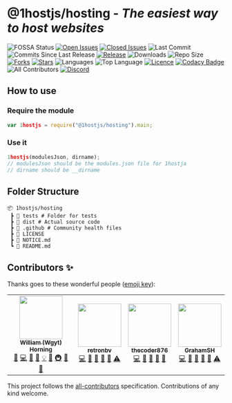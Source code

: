 # @1hostjs/hosting - _The easiest way to host websites_

![FOSSA Status](https://app.fossa.com/api/projects/git%2Bgithub.com%2Fwgytcraft%2Fwgytcraft-hosting.svg?type=shield) [![Open Issues](https://img.shields.io/github/issues/wgytcraft/hosting?color=green&logo=github&logoColor=white)](https://github.com/wgytcraft/hosting/issues) [![Closed Issues](https://img.shields.io/github/issues-closed/wgytcraft/hosting?color=red&logo=github&logoColor=white)](https://github.com/wgytcraft/hosting/issues?q=is%3Aissue+is%3Aclosed) ![Last Commit](https://img.shields.io/github/last-commit/wgytcraft/hosting?color=green&logo=github&logoColor=white) ![Commits Since Last Release](https://img.shields.io/github/commits-since/wgytcraft/hosting/latest?color=green&include_prereleases&label=commits%20since%20last%20release&logo=github&logoColor=white&sort=semver) [![Release](https://img.shields.io/github/v/release/wgytcraft/hosting?color=green&logo=github&logoColor=white)](https://github.com/wgytcraft/hosting/releases) ![Downloads](https://img.shields.io/github/downloads/wgytcraft/hosting/latest/total?color=green&logo=github&logoColor=white&sort=semver) ![Repo Size](https://img.shields.io/github/repo-size/wgytcraft/hosting?color=green&logo=github&logoColor=white) [![Forks](https://img.shields.io/github/forks/wgytcraft/hosting?color=green&logo=github-actions&logoColor=white)](https://github.com/wgytcraft/hosting/network/members) [![Stars](https://img.shields.io/github/stars/wgytcraft/hosting?color=green&logo=github&logoColor=white)](https://github.com/wgytcraft/hosting/stargazers) ![Languages](https://img.shields.io/github/languages/count/wgytcraft/hosting?color=green&logo=github&logoColor=white) ![Top Language](https://img.shields.io/github/languages/top/wgytcraft/hosting?color=green&logoColor=white) [![Licence](https://img.shields.io/github/license/wgytcraft/hosting?color=green&logo=github&logoColor=white)](https://github.com/wgytcraft/hosting/blob/main/LICENSE) [![Codacy Badge](https://app.codacy.com/project/badge/Grade/aa8004662996446e9dd30ff0d1c71c5b)](https://www.codacy.com/gh/wgytcraft/hosting/dashboard?utm_source=github.com&utm_medium=referral&utm_content=wgytcraft/hosting&utm_campaign=Badge_Grade) ![All Contributors](https://img.shields.io/github/all-contributors/wgytcraft/hosting/master?color=green&logo=github&logoColor=white) [![Discord](https://img.shields.io/discord/815203873324662865?color=green&logo=discord&logoColor=white&label=discord)](https://discord.gg/NcfrvkEy6A)

## How to use

### Require the module

```javascript
var 1hostjs = require("@1hostjs/hosting").main;
```

### Use it

```javascript
1hostjs(modulesJson, dirname);
// modulesJson should be the modules.json file for 1hostja
// dirname should be __dirname
```

## Folder Structure

```text
📦 1hostjs/hosting
 ┣ 📂 tests # Folder for tests
 ┣ 📂 dist # Actual source code
 ┣ 📂 .github # Community health files
 ┣ 📜 LICENSE
 ┣ 📜 NOTICE.md
 ┗ 📜 README.md
```

## Contributors ✨

Thanks goes to these wonderful people ([emoji key](https://allcontributors.org/docs/en/emoji-key)):

<!-- ALL-CONTRIBUTORS-LIST:START - Do not remove or modify this section -->
<!-- prettier-ignore-start -->
<!-- markdownlint-disable -->
<table>
  <tr>
    <td align="center"><a href="http://wgyt.tk"><img src="https://avatars.githubusercontent.com/u/68466727?v=4?s=100" width="100px;" alt=""/><br /><sub><b>William (Wgyt) Horning</b></sub></a><br /><a href="https://github.com/wgytcraft/hosting/issues?q=author%3Awgyt" title="Bug reports">🐛</a> <a href="https://github.com/wgytcraft/hosting/commits?author=wgyt" title="Code">💻</a> <a href="https://github.com/wgytcraft/hosting/commits?author=wgyt" title="Documentation">📖</a> <a href="#design-wgyt" title="Design">🎨</a> <a href="#example-wgyt" title="Examples">💡</a> <a href="#ideas-wgyt" title="Ideas, Planning, & Feedback">🤔</a> <a href="#infra-wgyt" title="Infrastructure (Hosting, Build-Tools, etc)">🚇</a> <a href="#maintenance-wgyt" title="Maintenance">🚧</a> <a href="https://github.com/wgytcraft/hosting/pulls?q=is%3Apr+reviewed-by%3Awgyt" title="Reviewed Pull Requests">👀</a></td>
    <td align="center"><a href="https://retronbv.github.io"><img src="https://avatars.githubusercontent.com/u/49005044?v=4?s=100" width="100px;" alt=""/><br /><sub><b>retronbv</b></sub></a><br /><a href="https://github.com/wgytcraft/hosting/commits?author=retronbv" title="Code">💻</a> <a href="#ideas-retronbv" title="Ideas, Planning, & Feedback">🤔</a> <a href="https://github.com/wgytcraft/hosting/issues?q=author%3Aretronbv" title="Bug reports">🐛</a> <a href="https://github.com/wgytcraft/hosting/pulls?q=is%3Apr+reviewed-by%3Aretronbv" title="Reviewed Pull Requests">👀</a> <a href="#maintenance-retronbv" title="Maintenance">🚧</a> <a href="https://github.com/wgytcraft/hosting/commits?author=retronbv" title="Tests">⚠️</a></td>
    <td align="center"><a href="https://thecoder876.github.io"><img src="https://avatars.githubusercontent.com/u/76265544?v=4?s=100" width="100px;" alt=""/><br /><sub><b>thecoder876</b></sub></a><br /><a href="https://github.com/wgytcraft/hosting/commits?author=thecoder876" title="Code">💻</a> <a href="#ideas-thecoder876" title="Ideas, Planning, & Feedback">🤔</a> <a href="#maintenance-thecoder876" title="Maintenance">🚧</a> <a href="#projectManagement-thecoder876" title="Project Management">📆</a> <a href="https://github.com/wgytcraft/hosting/pulls?q=is%3Apr+reviewed-by%3Athecoder876" title="Reviewed Pull Requests">👀</a></td>
    <td align="center"><a href="https://grahamsh.com"><img src="https://avatars.githubusercontent.com/u/64214252?v=4?s=100" width="100px;" alt=""/><br /><sub><b>GrahamSH</b></sub></a><br /><a href="https://github.com/wgytcraft/hosting/commits?author=GrahamSH-LLK" title="Code">💻</a> <a href="https://github.com/wgytcraft/hosting/commits?author=GrahamSH-LLK" title="Documentation">📖</a> <a href="https://github.com/wgytcraft/hosting/issues?q=author%3AGrahamSH-LLK" title="Bug reports">🐛</a> <a href="#ideas-GrahamSH-LLK" title="Ideas, Planning, & Feedback">🤔</a> <a href="https://github.com/wgytcraft/hosting/pulls?q=is%3Apr+reviewed-by%3AGrahamSH-LLK" title="Reviewed Pull Requests">👀</a> <a href="https://github.com/wgytcraft/hosting/commits?author=GrahamSH-LLK" title="Tests">⚠️</a></td>
  </tr>
</table>

<!-- markdownlint-restore -->
<!-- prettier-ignore-end -->

<!-- ALL-CONTRIBUTORS-LIST:END -->

This project follows the [all-contributors](https://github.com/all-contributors/all-contributors) specification. Contributions of any kind welcome.
